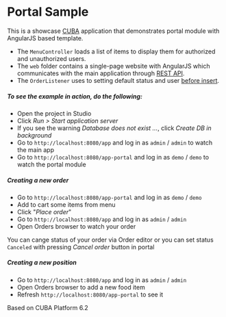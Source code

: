 # Portal Sample

This is a showcase [CUBA](https://www.cuba-platform.com/) application that demonstrates portal module with AngularJS based template.

* The `MenuController` loads a list of items to display them for authorized and unauthorized users.
* The `web` folder contains a single-page website with AngularJS which communicates with the main application through [REST API](https://docs.cuba-platform.com/cuba/latest/manual/en/html-single/manual.html#rest_api).
* The `OrderListener` uses to setting default status and user  [before insert](https://docs.cuba-platform.com/cuba/latest/manual/en/html-single/manual.html#entity_listeners).

##### To see the example in action, do the following:

* Open the project in Studio
* Click *Run > Start application server*
* If you see the warning *Database does not exist ...*, click *Create DB in background*
* Go to `http://localhost:8080/app` and log in as `admin` / `admin` to watch the main app
* Go to `http://localhost:8080/app-portal` and log in as `demo` / `demo` to watch the portal module

##### Creating a new order

* Go to `http://localhost:8080/app-portal` and log in as `demo` / `demo`
* Add to cart some items from menu
* Click "*Place order*"
* Go to `http://localhost:8080/app` and log in as `admin` / `admin`
* Open Orders browser to watch your order

You can cange status of your order via Order editor or you can set status `Canceled` with pressing *Cancel order* button in portal

##### Creating a new position

* Go to `http://localhost:8080/app` and log in as `admin` / `admin`
* Open Orders browser to add a new food item
* Refresh `http://localhost:8080/app-portal` to see it

Based on CUBA Platform 6.2